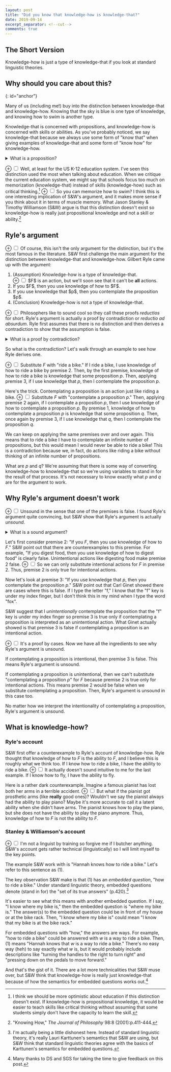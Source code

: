 ```yaml
---
layout: post
title: "Did you know that knowledge-how is knowledge-that?"
date: 2019-09-14
excerpt_separator: <!--cut-->
comments: true
---
```


## The Short Version
Knowledge-how is just a type of knowledge-that if you look at standard
linguistic theories.

<!--cut-->

## Why should you care about this?
{: id="anchor"}

Many of us (including me!) buy into the distinction between knowledge-that
and knowledge-how. Knowing that the sky is blue is one type of knowledge,
and knowing how to swim is another type.

Knowledge-that is concerned with propositions, and
knowledge-how is concerned with skills or abilities.
As you've probably noticed, we say
knowledge-that because we always use some form of
"know that" when giving examples
of knowledge-that and some form of "know how" for knowledge-how.


<details class="explanation">
  <summary>
    What is a proposition?
  </summary>

Here's one way to define propositions. A proposition is a statement that is
either true or false. For example, "The cat is on the table" is a proposition.
The cat could either be on the table or not on the table.

This is surprisingly (or maybe predictably) a contentious area of debate for philosophers. For example,
if you look up propositions in the Stanford Encyclopedia of Philosophy, a quick skim will show
that there's no single definition of a proposition. I think my definition
will be sufficient for my purposes but note that it is an oversimplification.

</details>

<label for="mn-demo" class="margin-toggle">&#8853;</label>
<input type="checkbox" class="margin-toggle"/>
<span class="marginnote">
  Well, at least for the US K-12 education system.
</span>
I've seen this distinction used the most when talking about education. When we critique
the current education system, we might say that schools focus too much on memorization
(knowledge-that) instead of skills (knowledge-how) such as critical thinking.[^optimistic]
<label for="mn-demo" class="margin-toggle">&#8853;</label>
<input type="checkbox" class="margin-toggle"/>
<span class="marginnote">
  So you can memorize how to swim? I think this is
  one interesting implication of S&W's argument, and
  it makes more sense if you think about it in terms of muscle memory.
</span>
What Jason Stanley & Timothy Williamson (S&W) argue is that this distinction doesn't
exist so knowledge-how is really just propositional knowledge and not a skill or ability.[^paper]

[^optimistic]: I think we should be more optimistic about education if this distinction doesn't exist. If knowledge-how is propositional knowledge, it would be easier to teach skills like critical thinking without assuming that some students simply don't have the capacity to learn the skill.

[^paper]: "Knowing How," *The Journal of Philosophy* 98:8 (2001):p.411-444.


## Ryle's argument
<label for="mn-demo" class="margin-toggle">&#8853;</label>
<input type="checkbox" class="margin-toggle"/>
<span class="marginnote">
  Of course, this isn't the only argument for the distinction, but
  it's the most famous in the literature.
</span>
S&W first challenge the main argument for the distinction between knowledge-that and
knowledge-how. Gilbert Ryle came up with the argument:

<ol class="argument">

  <li>(Assumption) Knowledge-how is a type of knowledge-that.</li>
  <label for="mn-demo" class="margin-toggle">&#8853;</label>
  <input type="checkbox" class="margin-toggle"/>
  <span class="marginnote">
    $F$ is an action, but we'll soon see that it can't be
    <strong>all</strong> actions.
  </span>
  <li>If you $F$, then you use knowledge of how to $F$.</li>
  <li>If you use knowledge that $p$, then you contemplate the proposition $p$.</li>
  <li>(Conclusion) Knowledge-how is not a type of knowledge-that.</li>

</ol>

<label for="mn-demo" class="margin-toggle">&#8853;</label>
<input type="checkbox" class="margin-toggle"/>
<span class="marginnote">
  Philosophers like to sound cool so they call these
  proofs *reductios* for short.
</span>
Ryle's argument is actually a proof by contradiction or *reductio ad absurdum*.
Ryle first assumes that there is no distinction and then derives a contradiction
to show that the assumption is false.

<details class="explanation">
  <summary>
    What is a proof by contradiction?
  </summary>

This is a proof technique from math. To show that something is false, first
assume that it is true and then using premises that you know are true
show that a contradiction is reached. Since it shouldn't be possible
to reach a contradiction from true premises, the first assumption must be
false.

For example, here is an argument to show that there is no largest prime number:

<ol class="argument">

  <li>(Assumption) There is a largest prime number.</li>
  <li>$p_1, p_2, \dots ,p_n$ are all the primes,
  where $p_n$ is the largest prime.</li>
  <li>$(p_1 \cdot p_2 \cdot \dots \cdot p_n) + 1$ is a prime.</li>
  <li>$(p_1 \cdot p_2 \cdot \dots \cdot p_n) + 1 > p_n$.</li>
  <li>(Conclusion) There is no largest prime because we reached a contradiction;
  $p_n$ is both the largest prime and not the largest prime.</li>

</ol>

</details>

So what is the contradiction? Let's walk through an example to see how
Ryle derives one.

<label for="mn-demo" class="margin-toggle">&#8853;</label>
<input type="checkbox" class="margin-toggle"/>
<span class="marginnote">
  Substitute $F$ with "ride a bike."
</span>
If I ride a bike,
I use knowledge of how to ride a bike by premise 2. Then, by the first premise,
knowledge of how to ride a bike is knowledge that some proposition $p$. Then,
applying premise 3, if I use knowledge that $p$, then I contemplate the
proposition $p$.

Here's the trick. Contemplating a proposition is an action just like
riding a bike.
<label for="mn-demo" class="margin-toggle">&#8853;</label>
<input type="checkbox" class="margin-toggle"/>
<span class="marginnote">
  Substitute $F$ with "contemplate a proposition $p$."
</span>
Then, applying premise 2 again, if I contemplate a
proposition $p$,
then I use knowledge of how to contemplate a proposition $p$.
By premise 1, knowledge of how to contemplate a proposition $p$ is
knowledge that some proposition $q$. Then, once again by premise 3,
if I use knowledge that $q$, then I contemplate the proposition $q$.

We can keep on applying the same premises over and over again. This means
that to ride a bike I have to contemplate an infinite number of
propositions, but this would mean I would never be able to ride a bike!
This is a contradiction because we, in fact, do actions
like riding a bike without thinking of an infinite number of propositions.

What are $p$ and $q$? We're assuming that there is some way of converting
knowledge-how to knowledge-that so we're using variables to stand in
for the result of that process. It's not necessary to know exactly what
$p$ and $q$ are for the argument to work.

## Why Ryle's argument doesn't work
<label for="mn-demo" class="margin-toggle">&#8853;</label>
<input type="checkbox" class="margin-toggle"/>
<span class="marginnote">
  Unsound in the sense that one of the premises is false.
</span>
I found Ryle's argument quite convincing, but S&W show that Ryle's
argument is actually *unsound*.

<details class="explanation">
    <summary>
        What is a sound argument?
    </summary>

A sound argument is a valid one, where its premises are also true. An unsound
argument is one where either the argument is invalid or one of its
premises are false.

Here's a quick refresher on what a valid argument is
in case you need it:

An argument is valid if its conclusion is always true when its premises
are true. For example:

<ol class="argument">
    <li>If I am an egg, then I can fly.</li>
    <li> I am an egg.</li>
    <li>I can fly.</li>
</ol>

Our argument&mdash;though I agree looks absurd&mdash;is in fact valid. If premises 1 and 2 are true, there is no way 3 can be false. We think this argument is absurd because premises 1 and 2 are false. Then, we call this argument unsound. Although the argument is valid, the premises are false so the argument cannot be sound.

</details>

Let's first consider premise 2: "If you $F$, then you use knowledge
of how to $F$." S&W point out that there are counterexamples to this
premise. For example, "If you digest food, then you use knowledge of
how to digest food" is clearly false. Unintentional actions like
digesting food make premise 2 false.
<label for="mn-demo" class="margin-toggle">&#8853;</label>
<input type="checkbox" class="margin-toggle"/>
<span class="marginnote">
  So we can only substitute intentional actions for $F$
  in premise 2.
</span>
Thus, premise 2 is only true
for intentional actions.

Now let's look at premise 3: "If you use knowledge that $p$, then
you contemplate the proposition $p$." S&W point out that Carl Ginet
showed there are cases where this is false. If I type the letter "f,"
I know that the "f" key is under my index finger, but I don't think
this in my mind when I type the word "fox".

S&W suggest that I
*unintentionally* contemplate the proposition that the "f" key is
under my index finger so premise 3 is true only if contemplating
a proposition is interpreted as an unintentional action. What
Ginet actually showed is that premise 3 is false if contemplating a
proposition is an intentional action.

<label for="mn-demo" class="margin-toggle">&#8853;</label>
<input type="checkbox" class="margin-toggle"/>
<span class="marginnote">
  It's a proof by cases.
</span>
Now we have all the ingredients to see why Ryle's argument is
unsound.

If contemplating a proposition is intentional, then premise 3 is false.
This means Ryle's argument is unsound.

If contemplating a proposition is unintentional, then
we can't substitute
"contemplating a proposition $p$" for $F$ because premise 2 is true
only for intentional actions. This means premise 2 would be false
when we substitute contemplating a proposition. Then, Ryle's
argument is unsound in this case too.

No matter how we interpret the intentionality of contemplating
a proposition, Ryle's argument is unsound.

## What is knowledge-how?

### Ryle's account
S&W first offer a counterexample to Ryle's account of knowledge-how.
Ryle thought that knowledge of how to $F$ is the ability to $F$, and
I believe this is roughly what we think too. If I know how to ride a
bike, I have the ability to ride a bike.
<label for="mn-demo" class="margin-toggle">&#8853;</label>
<input type="checkbox" class="margin-toggle"/>
<span class="marginnote">
  It actually doesn't sound intuitive to me for the last example.
</span>
If I know how to fly, I
have the ability to fly.

Here is a rather dark counterexample.
Imagine a famous pianist has
lost both her arms in a terrible accident.
<label for="mn-demo" class="margin-toggle">&#8853;</label>
<input type="checkbox" class="margin-toggle"/>
<span class="marginnote">
  But what if the pianist got prosthetic arms
  (like <strong>really</strong> good ones)? Wouldn't
  we say the pianist always had the ability to play piano?
  Maybe it's more accurate to call it a latent ability
  when she didn't have arms.
</span>
The pianist knows
how to play the piano, but she does not have the ability to
play the piano anymore.
Thus, knowledge of how to $F$
is not the ability to $F$.

### Stanley & Williamson's account
<label for="mn-demo" class="margin-toggle">&#8853;</label>
<input type="checkbox" class="margin-toggle"/>
<span class="marginnote">
  I'm not a linguist by training so forgive me if I butcher anything.
</span>
S&W's account gets rather technical (linguistically) so I will
limit myself to the key points.

The example S&W work with is "Hannah knows how to ride a bike." Let's refer
to this sentence as (1).

The key observation S&W make is that (1) has an *embedded question*,
"how to ride a bike." Under standard linguistic theory, embedded
questions denote (stand in for) the "set of its true answers" (p.420).[^dishonest]

[^dishonest]: I'm actually being a little dishonest here. Instead of standard linguistic theory, it's really Lauri Karttunen's semantics that S&W are using, but S&W think that standard linguistic theories agree with the basics of Karttunen's semantics for embedded questions.

It's easier to see what this means with another embedded question. If I
say, "I know where my bike is," then the embedded question is "where my bike
is." The answer(s) to the embedded question could be in front of my house or
at the bike rack. Then, "I know where my bike is" could mean "I know that
my bike is at the bike rack."

For embedded questions with "how," the answers are ways. For example,
"how to ride a bike" could be answered with $w$ is a way to ride a bike.
Then, (1) means "Hannah knows that $w$ is a way to ride a bike." There's
no easy way (heh) to say exactly what $w$ is, but it would probably include
descriptions like "turning the handles to the right to turn right" and
"pressing down on the pedals to move forward."

And that's the gist of it. There are a lot more technicalities that S&W
muse over, but S&W think that knowledge-how is really just knowledge-that
because of how the semantics for embedded questions works out.[^thanks]

[^thanks]: Many thanks to DS and SGS for taking the time to give feedback on this post.
